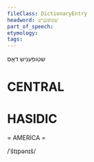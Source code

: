```yaml
---
fileClass: DictionaryEntry
headword: שטופּעניש
part_of_speech: 
etymology: 
tags: 
---
```

שטופּעניש
דאָס

CENTRAL
========

HASIDIC
=======
= AMERICA = 

/ˈštɪpənɪš/